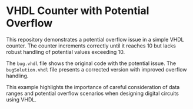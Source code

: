 # VHDL Counter with Potential Overflow
This repository demonstrates a potential overflow issue in a simple VHDL counter. The counter increments correctly until it reaches 10 but lacks robust handling of potential values exceeding 10. 

The `bug.vhdl` file shows the original code with the potential issue. The `bugSolution.vhdl` file presents a corrected version with improved overflow handling.

This example highlights the importance of careful consideration of data ranges and potential overflow scenarios when designing digital circuits using VHDL.